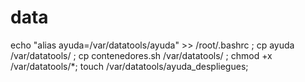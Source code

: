 # data
echo "alias ayuda=/var/datatools/ayuda" >> /root/.bashrc  ;
cp ayuda /var/datatools/ ;
cp contenedores.sh /var/datatools/ ;
chmod +x  /var/datatools/*;
touch /var/datatools/ayuda_despliegues;
